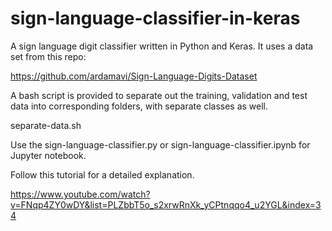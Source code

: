 # sign-language-classifier-in-keras

A sign language digit classifier written in Python and Keras.  It uses
a data set from this repo:

https://github.com/ardamavi/Sign-Language-Digits-Dataset

A bash script is provided to separate out the training, validation and test
data into corresponding folders, with separate classes as well.

separate-data.sh

Use the sign-language-classifier.py or sign-language-classifier.ipynb for 
Jupyter notebook.

Follow this tutorial for a detailed explanation.

https://www.youtube.com/watch?v=FNqp4ZY0wDY&list=PLZbbT5o_s2xrwRnXk_yCPtnqqo4_u2YGL&index=34
